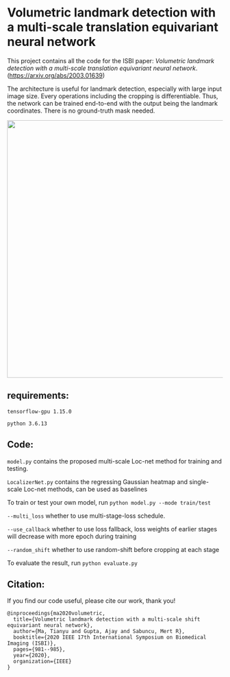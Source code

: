 # Volumetric landmark detection with a multi-scale translation equivariant neural network

This project contains all the code for the ISBI paper: *Volumetric landmark detection with a multi-scale translation equivariant neural network*. 
(https://arxiv.org/abs/2003.01639)

The architecture is useful for landmark detection, especially with large input image size. 
Every operations including the cropping is differentiable. Thus, the network can be trained end-to-end with the output being the landmark coordinates. 
There is no ground-truth mask needed.  


<img src="https://github.com/tym002/bifurcation_detection/blob/master/overview.png" width="600">

## requirements: 

`tensorflow-gpu 1.15.0`

`python 3.6.13`

## Code:
`model.py` contains the proposed multi-scale Loc-net method for training and testing. 

`LocalizerNet.py` contains the regressing Gaussian heatmap and single-scale Loc-net methods, can be used as baselines

To train or test your own model, run 
`python model.py --mode train/test`

`--multi_loss` whether to use multi-stage-loss schedule. 

`--use_callback` whether to use loss fallback, loss weights of earlier stages will decrease with more epoch during training 

`--random_shift` whether to use random-shift before cropping at each stage

To evaluate the result, run 
`python evaluate.py`

## Citation:

If you find our code useful, please cite our work, thank you!
```
@inproceedings{ma2020volumetric,
  title={Volumetric landmark detection with a multi-scale shift equivariant neural network},
  author={Ma, Tianyu and Gupta, Ajay and Sabuncu, Mert R},
  booktitle={2020 IEEE 17th International Symposium on Biomedical Imaging (ISBI)},
  pages={981--985},
  year={2020},
  organization={IEEE}
}
```
